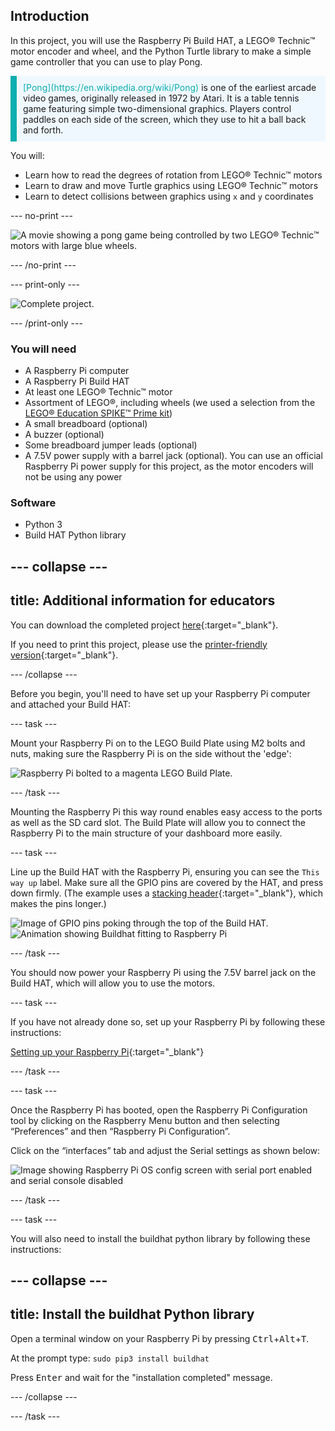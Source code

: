 ## Introduction

In this project, you will use the Raspberry Pi Build HAT, a LEGO® Technic™ motor encoder and wheel, and the Python Turtle library to make a simple game controller that you can use to play Pong.

<p style="border-left: solid; border-width:10px; border-color: #0faeb0; background-color: aliceblue; padding: 10px;">
<span style="color: #0faeb0">[Pong](https://en.wikipedia.org/wiki/Pong)</span> is one of the earliest arcade video games, originally released in 1972 by Atari. It is a table tennis game featuring simple two-dimensional graphics. Players control paddles on each side of the screen, which they use to hit a ball back and forth.
</p>

You will:
- Learn how to read the degrees of rotation from LEGO® Technic™ motors
- Learn to draw and move Turtle graphics using LEGO® Technic™ motors
- Learn to detect collisions between graphics using `x` and `y` coordinates

--- no-print ---

![A movie showing a pong game being controlled by two LEGO® Technic™ motors with large blue wheels.](images/pong_gif.gif)

--- /no-print ---

--- print-only ---

![Complete project.](images/finished.JPG)

--- /print-only ---

### You will need

+ A Raspberry Pi computer
+ A Raspberry Pi Build HAT
+ At least one LEGO® Technic™ motor
+ Assortment of LEGO®, including wheels (we used a selection from the [LEGO® Education SPIKE™ Prime kit](https://education.lego.com/en-gb/product/spike-prime))
+ A small breadboard (optional)
+ A buzzer (optional)
+ Some breadboard jumper leads (optional)
+ A 7.5V power supply with a barrel jack (optional). You can use an official Raspberry Pi power supply for this project, as the motor encoders will not be using any power

### Software

+ Python 3
+ Build HAT Python library

--- collapse ---
---
title: Additional information for educators
---

You can download the completed project [here](https://rpf.io/p/en/lego-game-controller-get){:target="_blank"}.

If you need to print this project, please use the [printer-friendly version](https://projects.raspberrypi.org/en/projects/lego-game-controller/print){:target="_blank"}.

--- /collapse ---

Before you begin, you'll need to have set up your Raspberry Pi computer and attached your Build HAT:

--- task ---

Mount your Raspberry Pi on to the LEGO Build Plate using M2 bolts and nuts, making sure the Raspberry Pi is on the side without the 'edge':

 ![Raspberry Pi bolted to a magenta LEGO Build Plate.](images/build_11.jpg)

--- /task ---

Mounting the Raspberry Pi this way round enables easy access to the ports as well as the SD card slot. The Build Plate will allow you to connect the Raspberry Pi to the main structure of your dashboard more easily.

--- task ---

Line up the Build HAT with the Raspberry Pi, ensuring you can see the `This way up` label. Make sure all the GPIO pins are covered by the HAT, and press down firmly. (The example uses a [stacking header](https://www.adafruit.com/product/2223){:target="_blank"}, which makes the pins longer.)

![Image of GPIO pins poking through the top of the Build HAT.](images/build_15.jpg)
![Animation showing Buildhat fitting to Raspberry Pi](images/haton.gif)

--- /task ---

You should now power your Raspberry Pi using the 7.5V barrel jack on the Build HAT, which will allow you to use the motors. 

--- task ---

If you have not already done so, set up your Raspberry Pi by following these instructions:

[Setting up your Raspberry Pi](https://projects.raspberrypi.org/en/projects/raspberry-pi-setting-up){:target="_blank"}

--- /task ---

--- task ---

Once the Raspberry Pi has booted, open the Raspberry Pi Configuration tool by clicking on the Raspberry Menu button and then selecting “Preferences” and then “Raspberry Pi Configuration”.

Click on the “interfaces” tab and adjust the Serial settings as shown below:

![Image showing Raspberry Pi OS config screen with serial port enabled and serial console disabled](images/configshot.jpg)

--- /task ---

--- task ---

You will also need to install the buildhat python library by following these instructions: 

--- collapse ---
---
title: Install the buildhat Python library
---

Open a terminal window on your Raspberry Pi by pressing <kbd>Ctrl</kbd>+<kbd>Alt</kbd>+<kbd>T</kbd>.

At the prompt type: `sudo pip3 install buildhat`

Press <kbd>Enter</kbd> and wait for the "installation completed" message.

--- /collapse ---

--- /task ---